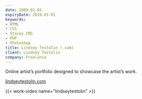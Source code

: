 ```yaml
---
date: 2009-01-01
expiryDate: 2019-01-01
keywords:
- HTML
- CSS
- Stacey CMS
- PHP
- Photoshop
title: Lindsey Testolin (.com)
client: Lindsey Testolin
company: Freelance
---
```

Online artist&rsquo;s portfolio designed to showcase the artist&rsquo;s work.

[lindseytestolin.com](https://www.lindseytestolin.com/)

{{< work-video name="lindseytestolin" >}}
